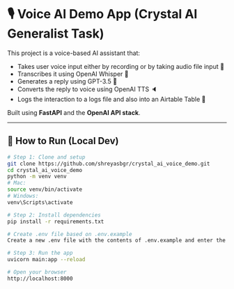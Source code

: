 # 🎙️ Voice AI Demo App (Crystal AI Generalist Task)

This project is a voice-based AI assistant that:
- Takes user voice input either by recording or by taking audio file input 🎤
- Transcribes it using OpenAI Whisper 🧠
- Generates a reply using GPT-3.5 💬
- Converts the reply to voice using OpenAI TTS 🔈
- Logs the interaction to a logs file and also into an Airtable Table 📝

Built using **FastAPI** and the **OpenAI API stack**.

---

## 🚀 How to Run (Local Dev)

```bash
# Step 1: Clone and setup
git clone https://github.com/shreyasbgr/crystal_ai_voice_demo.git
cd crystal_ai_voice_demo
python -m venv venv
# Mac:
source venv/bin/activate  
# Windows:
venv\Scripts\activate

# Step 2: Install dependencies
pip install -r requirements.txt

# Create .env file based on .env.example
Create a new .env file with the contents of .env.example and enter the API keys for OpenAI, Airtable and other Airtable related details

# Step 3: Run the app
uvicorn main:app --reload

# Open your browser
http://localhost:8000
